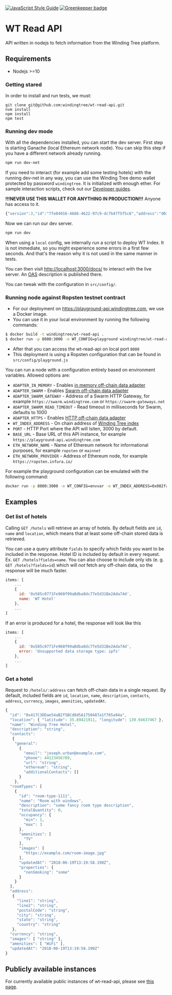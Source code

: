 [![JavaScript Style Guide](https://img.shields.io/badge/code_style-standard-brightgreen.svg)](https://standardjs.com) [![Greenkeeper badge](https://badges.greenkeeper.io/windingtree/wt-read-api.svg)](https://greenkeeper.io/)
# WT Read API
API written in nodejs to fetch information from the Winding Tree platform.

## Requirements
- Nodejs >=10

### Getting stared
In order to install and run tests, we must:
```
git clone git@github.com:windingtree/wt-read-api.git
nvm install
npm install
npm test
```

### Running dev mode
With all the dependencies installed, you can start the dev server.
First step is starting Ganache (local Ethereum network node). You can skip this
step if you have a different network already running.
```bash
npm run dev-net
```

If you need to interact (for example add some testing hotels) with the running dev-net
in any way, you can use the Winding Tree demo wallet protected by password `windingtree`.
It is initialized with enough ether. For sample interaction scripts, check out our
[Developer guides](https://github.com/windingtree/wiki/tree/master/developer-guides).

**!!!NEVER USE THIS WALLET FOR ANYTHING IN PRODUCTION!!!** Anyone has access to it.

```js
{"version":3,"id":"7fe84016-4686-4622-97c9-dc7b47f5f5c6","address":"d037ab9025d43f60a31b32a82e10936f07484246","crypto":{"ciphertext":"ef9dcce915eeb0c4f7aa2bb16b9ae6ce5a4444b4ed8be45d94e6b7fe7f4f9b47","cipherparams":{"iv":"31b12ef1d308ea1edacc4ab00de80d55"},"cipher":"aes-128-ctr","kdf":"scrypt","kdfparams":{"dklen":32,"salt":"d06ccd5d9c5d75e1a66a81d2076628f5716a3161ca204d92d04a42c057562541","n":8192,"r":8,"p":1},"mac":"2c30bc373c19c5b41385b85ffde14b9ea9f0f609c7812a10fdcb0a565034d9db"}};
```

Now we can run our dev server.
```bash
npm run dev
```
When using a `local` config, we internally run a script to deploy WT Index. It is not immediate,
so you might experience some errors in a first few seconds. And that's the reason why
it is not used in the same manner in tests.

You can then visit [http://localhost:3000/docs/](http://localhost:3000/docs/) to interact
with the live server. An [OAS](https://github.com/OAI/OpenAPI-Specification) description is published there.

You can tweak with the configuration in `src/config/`.

### Running node against Ropsten testnet contract

- For our deployment on https://playground-api.windingtree.com, we use a Docker image.
- You can use it in your local environment by running the following commands:
```sh
$ docker build -t windingtree/wt-read-api .
$ docker run -p 8080:3000 -e WT_CONFIG=playground windingtree/wt-read-api
```
- After that you can access the wt-read-api on local port `8080`
- This deployment is using a Ropsten configuration that can be found in `src/config/playground.js`

You can run a node with a configuration entirely based on environment variables. Allowed options are:

- `ADAPTER_IN_MEMORY` - Enables [in memory off-chain data adapter](https://github.com/windingtree/off-chain-adapter-in-memory)
- `ADAPTER_SWARM` - Enables [Swarm off-chain data adapter](https://github.com/windingtree/off-chain-adapter-swarm)
- `ADAPTER_SWARM_GATEWAY` - Address of a Swarm HTTP Gateway, for example `https://swarm.windingtree.com` or `https://swarm-gateways.net`
- `ADAPTER_SWARM_READ_TIMEOUT` - Read timeout in milliseconds for Swarm, defaults to 1000
- `ADAPTER_HTTPS` - Enables [HTTP off-chain data adapter](https://github.com/windingtree/off-chain-adapter-http)
- `WT_INDEX_ADDRESS` - On chain address of [Winding Tree index](https://github.com/windingtree/wt-contracts/blob/master/contracts/WTIndex.sol)
- `PORT` - HTTP Port where the API will lsiten, 3000 by default.
- `BASE_URL` - Base URL of this API instance, for example `https://playground-api.windingtree.com`
- `ETH_NETWORK_NAME` - Name of Ethereum network for informational purposes, for example `ropsten` or `mainnet`
- `ETH_NETWORK_PROVIDER` - Address of Ethereum node, for example `https://ropsten.infura.io/`

For example the playground configuration can be emulated with the following command:

```sh
docker run -p 8080:3000 -e WT_CONFIG=envvar -e WT_INDEX_ADDRESS=0x082fa119ffc7427652741456669ce1b306d207e3 -e ETH_NETWORK_PROVIDER=https://ropsten.infura.io/ -e ADAPTER_SWARM_GATEWAY=https://swarm.windingtree.com -e ADAPTER_SWARM=1 -e ADAPTER_HTTPS=1 -e ETH_NETWORK_NAME=ropsten windingtree/wt-read-api
```

## Examples
### Get list of hotels

Calling `GET /hotels` will retrieve an array of hotels. By default fields are `id`, `name` and `location`, which
means that at least some off-chain stored data is retrieved.

You can use a query attribute `fields` to specify which fields you want to be included in the response.
Hotel ID is included by default in every request. Ex. `GET /hotels?fields=name`. You can also choose to include
only ids (e. g. `GET /hotels?fields=id`) which will *not* fetch any off-chain data, so the response will be much faster.

```javascript
items: [
    ...
    { 
      id: '0x585c0771Fe960f99aBdba8dc77e5d31Be2Ada74d',
      name: 'WT Hotel'
    },
    ...
]
```

If an error is produced for a hotel, the response will look like this
```javascript
items: [
    ...
    { 
      id: '0x585c0771Fe960f99aBdba8dc77e5d31Be2Ada74d',
      error: 'Unsupported data storage type: ipfs' 
    },
    ...
]
```


### Get a hotel

Request to `/hotels/:address` can fetch off-chain data in a single request. By default, included fields are `id`, `location`, 
`name`, `description`, `contacts`, `address`, `currency`, `images`, `amenities`, `updatedAt`.


```javascript
{
  "id": "0x417C3DDae54aB2f5BCd8d5A1750487a1f765a94a",
  "location": { "latitude": 35.89421911, "longitude": 139.94637467 },
  "name": "Winding Tree Hotel",
  "description": "string",
  "contacts": 
   { 
    "general": 
      { 
        "email": "joseph.urban@example.com",
        "phone": 44123456789,
        "url": "string",
        "ethereum": "string",
        "additionalContacts": [] 
      } 
    },
  "roomTypes": [
    {
      "id": "room-type-1111",
      "name": "Room with windows",
      "description": "some fancy room type description",
      "totalQuantity": 0,
      "occupancy": {
        "min": 1,
        "max": 3
      },
      "amenities": [
        "TV"
      ],
      "images": [
        "https://example.com/room-image.jpg"
      ],
      "updatedAt": "2018-06-19T13:19:58.190Z",
      "properties": {
        "nonSmoking": "some"
      }
    }
  ],
  "address": 
   { 
     "line1": "string",
     "line2": "string",
     "postalCode": "string",
     "city": "string",
     "state": "string",
     "country": "string" 
   },
  "currency": "string",
  "images": [ "string" ],
  "amenities": [ "WiFi" ],
  "updatedAt": "2018-06-19T13:19:58.190Z"
}
```

## Publicly available instances

For currently available public instances of wt-read-api, please see [this
page](https://github.com/windingtree/wiki/blob/master/developer-resources.md#publicly-available-wt-deployments).
